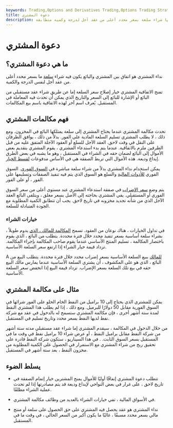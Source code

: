 ```yaml
---
keywords: Trading,Options and Derivatives Trading,Options Trading Strategy and Education,Options and Derivatives,Strategy and Education
title: دعوة المشتري
description: نداء المشتري هو اتفاقية يتم بموجبها شراء سلعة بسعر محدد أعلى من عقد آجل لدرجة وكمية متطابقة.
---
```


# دعوة المشتري
## ما هي دعوة المشتري؟

نداء المشتري هو اتفاق بين المشتري والبائع يكون فيه شراء [سلعة](/commodity) ما بسعر محدد أعلى من عقد آجل لنفس الدرجة والكمية.

تمنح الاتفاقية المشتري خيار إصلاح سعر السلعة إما عن طريق شراء عقد مستقبلي من البائع أو الإشارة للبائع إلى السعر والتاريخ الذي يمكن أن تحدث فيه المعاملة في المستقبل. يُعرف اسم آخر لهذه الاتفاقية باسم بيع المكالمات.

## فهم مكالمات المشتري

تحدث مكالمة المشتري عندما يحتاج المشتري إلى سلعة يمتلكها البائع في المخزون. ومع ذلك ، لا يطلب المشتري تسليم السلعة المادية على الفور. بدلاً من ذلك ، يوافق الطرفان على النقل في وقت لاحق. العقد الآجل للسلع أو العقود الآجلة المتفق عليه من قبل الطرفين ملزم بالاتفاقية. عندما يتم بدء استدعاء المشتري ، يقوم المشتري بتقديم بعض الأموال إلى البائع لضمان حقه في الشراء في المستقبل ، وهو ما يشبه في بعض الطرق إيداع وديعة. هذه الأموال التي تربط الصفقة هي في الأساس مدفوعات [لقسط الخيار](/option-premium).

يمكن استخدام نداء المشتري بدلاً من شراء سلعة مباشرة في [السوق الفوري](/spotmarket). السوق الفوري [للأدوات المالية](/financialinstrument) والسلع هو السوق الذي يتم فيه تنفيذ الصفقات وتسليمها على الفور ، أو على الفور.

يتم وضع [سعر الإضراب](/strikeprice) في صفقة استدعاء المشتري عند مستوى أعلى من سعر السوق الفوري أو المستقبلي. يفي المشتري بحاجته إلى الأصل بسعر مغلق ، ويتلقى البائع العقد الآجل الذي من شأنه تجديد مخزونه في تاريخ لاحق. يجب أن تتطابق الكمية المطلوبة مع الجودة المتبادلة للسلعة.

### خيارات الشراء

في تداول الخيارات ، هناك نوعان من العقود. تسمح [المكالمة للمالك ، الذي](/call) يدوم طويلاً ، بشراء سلعة أساسية بسعر تنفيذ محدد خلال فترة محددة. يتطلب من البائع ، الذي يقوم باختصار المكالمة ، تسليم المنتج الأساسي عندما يقوم صاحب المكالمة بإجراء المكالمة. تزداد قيمة خيار الشراء إذا ارتفع سعر السلعة الأساسية.

A [للمالك](/put) [ببيع](/put) السلعة الأساسية بسعر إضراب محدد خلال فترة محددة. يتطلب البيع من البائع ، الذي هو على المكشوف ، أن يشتري السلعة الأساسية عندما يمارس مالك البيع حقه في بيع تلك السلعة بسعر الإضراب. تزداد قيمة البيع إذا انخفض سعر السلعة الأساسية.

## مثال على مكالمة المشتري

يمكن للمشتري الذي يحتاج إلى 10 براميل من النفط الخام الحلو على الفور شرائها في السوق الفورية مقابل 50 دولارًا للبرميل. ومع ذلك ، إذا لم يطلب هذا المشتري النفط لمدة ستة أشهر أخرى ، فإن مكالمة المشتري ستسمح له بالدخول في عقد مع شركة نفط لديها النفط بسعر محدد وتاريخ تسليم في المستقبل.

من خلال الدخول في المكالمة ، سيقدم المشتري إما شراء عقد مستقبلي مدته ستة أشهر من شركة النفط مقابل براميل النفط ، أو عرض شراء 10 براميل نفط في وقت ما في المستقبل بسعر السوق الثابت. . في هذا السيناريو ، ستكون شركة النفط قادرة على تحقيق ربح من شراء المشتري مع الاستمرار في الحصول على الكمية المطلوبة من مخزون النفط ، بعد ستة أشهر في المستقبل.

## يسلط الضوء

- تتطلب دعوة المشتري إنفاقًا أوليًا للأموال يمنح المشترين خيار إتمام الصفقة في تاريخ لاحق ، على غرار في بعض النواحي لإيداع وديعة قد يتم مصادرتها إذا لم تحدث عملية الشراء مطلقًا.

- في الأسواق المالية ، تفي خيارات الشراء بالعديد من وظائف مكالمة المشتري.

- نداء المشتري هو عقد يحصل فيه المشتري على حق الحصول على سلعة أو منتج مالي بسعر محدد مسبقًا ، غالبًا ما يكون أكبر من السعر الحالي ، في وقت ما في المستقبل.

